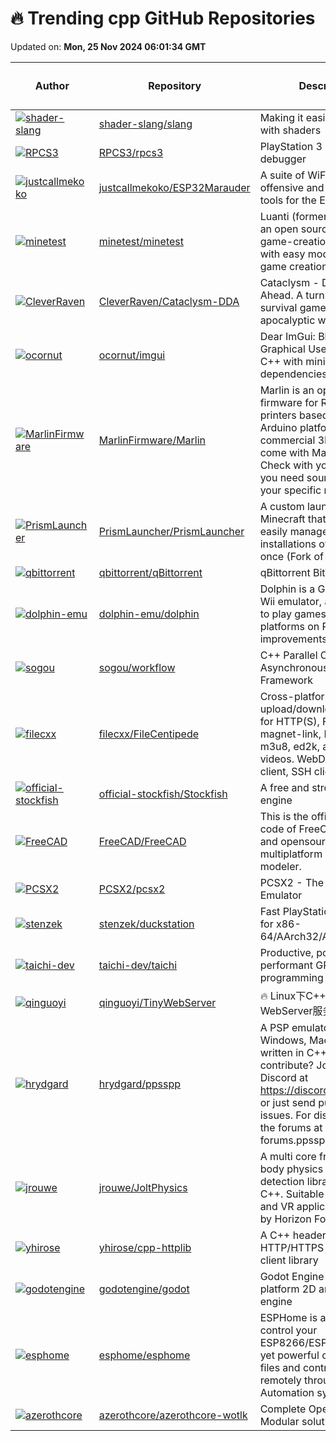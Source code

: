 # 🔥 Trending cpp GitHub Repositories

Updated on: **Mon, 25 Nov 2024 06:01:34 GMT**

| Author | Repository | Description | Language | ⭐ Total Stars | 🌟 Stars Today |
|--------|------------|-------------|----------|----------------|----------------|
| [![shader-slang](https://avatars.githubusercontent.com/u/2652293?s=40&v=4)](https://github.com/shader-slang) | [shader-slang/slang](https://github.com/shader-slang/slang) | Making it easier to work with shaders | C++ | 2815 | 139 |
| [![RPCS3](https://avatars.githubusercontent.com/u/23019877?s=40&v=4)](https://github.com/RPCS3) | [RPCS3/rpcs3](https://github.com/RPCS3/rpcs3) | PlayStation 3 emulator and debugger | C++ | 15603 | 3 |
| [![justcallmekoko](https://avatars.githubusercontent.com/u/25190487?s=40&v=4)](https://github.com/justcallmekoko) | [justcallmekoko/ESP32Marauder](https://github.com/justcallmekoko/ESP32Marauder) | A suite of WiFi/Bluetooth offensive and defensive tools for the ESP32 | C++ | 5975 | 8 |
| [![minetest](https://avatars.githubusercontent.com/u/115571?s=40&v=4)](https://github.com/minetest) | [minetest/minetest](https://github.com/minetest/minetest) | Luanti (formerly Minetest) is an open source voxel game-creation platform with easy modding and game creation | C++ | 10843 | 7 |
| [![CleverRaven](https://avatars.githubusercontent.com/u/16213433?s=40&v=4)](https://github.com/CleverRaven) | [CleverRaven/Cataclysm-DDA](https://github.com/CleverRaven/Cataclysm-DDA) | Cataclysm - Dark Days Ahead. A turn-based survival game set in a post-apocalyptic world. | C++ | 10676 | 6 |
| [![ocornut](https://avatars.githubusercontent.com/u/8225057?s=40&v=4)](https://github.com/ocornut) | [ocornut/imgui](https://github.com/ocornut/imgui) | Dear ImGui: Bloat-free Graphical User interface for C++ with minimal dependencies | C++ | 61344 | 23 |
| [![MarlinFirmware](https://avatars.githubusercontent.com/u/698003?s=40&v=4)](https://github.com/MarlinFirmware) | [MarlinFirmware/Marlin](https://github.com/MarlinFirmware/Marlin) | Marlin is an optimized firmware for RepRap 3D printers based on the Arduino platform. Many commercial 3D printers come with Marlin installed. Check with your vendor if you need source code for your specific machine. | C++ | 16329 | 4 |
| [![PrismLauncher](https://avatars.githubusercontent.com/u/203326?s=40&v=4)](https://github.com/PrismLauncher) | [PrismLauncher/PrismLauncher](https://github.com/PrismLauncher/PrismLauncher) | A custom launcher for Minecraft that allows you to easily manage multiple installations of Minecraft at once (Fork of MultiMC) | C++ | 5856 | 7 |
| [![qbittorrent](https://avatars.githubusercontent.com/u/9395168?s=40&v=4)](https://github.com/qbittorrent) | [qbittorrent/qBittorrent](https://github.com/qbittorrent/qBittorrent) | qBittorrent BitTorrent client | C++ | 28521 | 20 |
| [![dolphin-emu](https://avatars.githubusercontent.com/u/712067?s=40&v=4)](https://github.com/dolphin-emu) | [dolphin-emu/dolphin](https://github.com/dolphin-emu/dolphin) | Dolphin is a GameCube / Wii emulator, allowing you to play games for these two platforms on PC with improvements. | C++ | 13090 | 4 |
| [![sogou](https://avatars.githubusercontent.com/u/52160700?s=40&v=4)](https://github.com/sogou) | [sogou/workflow](https://github.com/sogou/workflow) | C++ Parallel Computing and Asynchronous Networking Framework | C++ | 13165 | 3 |
| [![filecxx](https://avatars.githubusercontent.com/u/100348948?s=40&v=4)](https://github.com/filecxx) | [filecxx/FileCentipede](https://github.com/filecxx/FileCentipede) | Cross-platform internet upload/download manager for HTTP(S), FTP(S), SSH, magnet-link, BitTorrent, m3u8, ed2k, and online videos. WebDAV client, FTP client, SSH client. | C++ | 9182 | 17 |
| [![official-stockfish](https://avatars.githubusercontent.com/u/4202567?s=40&v=4)](https://github.com/official-stockfish) | [official-stockfish/Stockfish](https://github.com/official-stockfish/Stockfish) | A free and strong UCI chess engine | C++ | 11701 | 11 |
| [![FreeCAD](https://avatars.githubusercontent.com/u/7101741?s=40&v=4)](https://github.com/FreeCAD) | [FreeCAD/FreeCAD](https://github.com/FreeCAD/FreeCAD) | This is the official source code of FreeCAD, a free and opensource multiplatform 3D parametric modeler. | C++ | 20945 | 160 |
| [![PCSX2](https://avatars.githubusercontent.com/u/1569559?s=40&v=4)](https://github.com/PCSX2) | [PCSX2/pcsx2](https://github.com/PCSX2/pcsx2) | PCSX2 - The Playstation 2 Emulator | C++ | 11871 | 8 |
| [![stenzek](https://avatars.githubusercontent.com/u/11288319?s=40&v=4)](https://github.com/stenzek) | [stenzek/duckstation](https://github.com/stenzek/duckstation) | Fast PlayStation 1 emulator for x86-64/AArch32/AArch64/RV64 | C++ | 7664 | 6 |
| [![taichi-dev](https://avatars.githubusercontent.com/u/6553256?s=40&v=4)](https://github.com/taichi-dev) | [taichi-dev/taichi](https://github.com/taichi-dev/taichi) | Productive, portable, and performant GPU programming in Python. | C++ | 25549 | 6 |
| [![qinguoyi](https://avatars.githubusercontent.com/u/25760295?s=40&v=4)](https://github.com/qinguoyi) | [qinguoyi/TinyWebServer](https://github.com/qinguoyi/TinyWebServer) | 🔥 Linux下C++轻量级WebServer服务器 | C++ | 16909 | 10 |
| [![hrydgard](https://avatars.githubusercontent.com/u/130929?s=40&v=4)](https://github.com/hrydgard) | [hrydgard/ppsspp](https://github.com/hrydgard/ppsspp) | A PSP emulator for Android, Windows, Mac and Linux, written in C++. Want to contribute? Join us on Discord at https://discord.gg/5NJB6dD or just send pull requests / issues. For discussion use the forums at forums.ppsspp.org. | C++ | 11419 | 5 |
| [![jrouwe](https://avatars.githubusercontent.com/u/1621693?s=40&v=4)](https://github.com/jrouwe) | [jrouwe/JoltPhysics](https://github.com/jrouwe/JoltPhysics) | A multi core friendly rigid body physics and collision detection library. Written in C++. Suitable for games and VR applications. Used by Horizon Forbidden West. | C++ | 6820 | 10 |
| [![yhirose](https://avatars.githubusercontent.com/u/357397?s=40&v=4)](https://github.com/yhirose) | [yhirose/cpp-httplib](https://github.com/yhirose/cpp-httplib) | A C++ header-only HTTP/HTTPS server and client library | C++ | 13177 | 4 |
| [![godotengine](https://avatars.githubusercontent.com/u/4701338?s=40&v=4)](https://github.com/godotengine) | [godotengine/godot](https://github.com/godotengine/godot) | Godot Engine – Multi-platform 2D and 3D game engine | C++ | 91364 | 27 |
| [![esphome](https://avatars.githubusercontent.com/u/3060199?s=40&v=4)](https://github.com/esphome) | [esphome/esphome](https://github.com/esphome/esphome) | ESPHome is a system to control your ESP8266/ESP32 by simple yet powerful configuration files and control them remotely through Home Automation systems. | C++ | 8563 | 4 |
| [![azerothcore](https://avatars.githubusercontent.com/u/80540499?s=40&v=4)](https://github.com/azerothcore) | [azerothcore/azerothcore-wotlk](https://github.com/azerothcore/azerothcore-wotlk) | Complete Open Source and Modular solution for MMO | C++ | 6603 | 4 |
